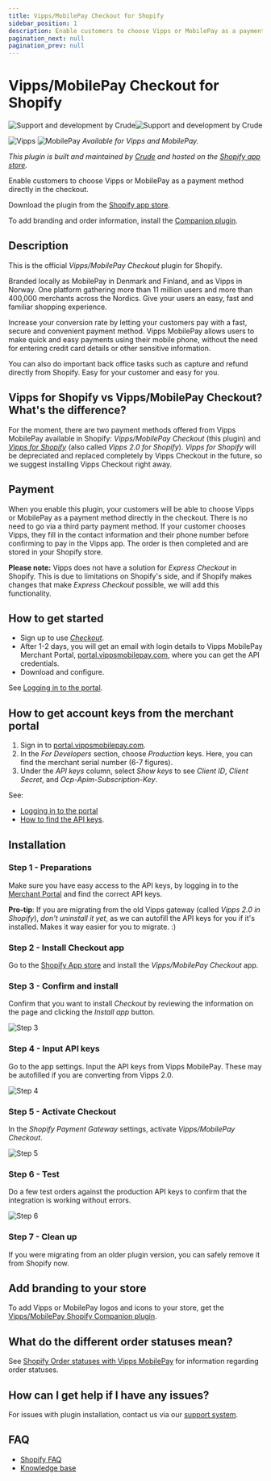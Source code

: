 ```yaml
---
title: Vipps/MobilePay Checkout for Shopify
sidebar_position: 1
description: Enable customers to choose Vipps or MobilePay as a payment method directly in the checkout.
pagination_next: null
pagination_prev: null
---
```



# Vipps/MobilePay Checkout for Shopify

![Support and development by Crude ](./docs/images/crude.svg#gh-light-mode-only)![Support and development by Crude](./docs/images/crude_dark.svg#gh-dark-mode-only)

![Vipps](/img/vipps.svg) ![MobilePay](/img/mp.svg) *Available for Vipps and MobilePay.*

*This plugin is built and maintained by [Crude](https://crude.no/) and hosted on the [Shopify app store](https://apps.shopify.com/vipps-checkout).*



Enable customers to choose Vipps or MobilePay as a payment method directly in the checkout.

Download the plugin from the [Shopify app store](https://apps.shopify.com/vipps-checkout).

To add branding and order information, install the [Companion plugin](/docs/plugins-ext/shopify-companion/).

## Description

This is the official *Vipps/MobilePay Checkout* plugin for Shopify.

Branded locally as MobilePay in Denmark and Finland, and as Vipps in Norway. One platform gathering more than 11 million users and more than 400,000 merchants across the Nordics. Give your users an easy, fast and familiar shopping experience.

Increase your conversion rate by letting your customers pay with a fast, secure and convenient payment method. Vipps MobilePay allows users to make quick and easy payments using their mobile phone, without the need for entering credit card details or other sensitive information.

You can also do important back office tasks such as capture and refund directly from Shopify. Easy for your customer and easy for you.

## Vipps for Shopify vs Vipps/MobilePay Checkout? What's the difference?

For the moment, there are two payment methods offered from Vipps MobilePay available in Shopify:  *Vipps/MobilePay Checkout* (this plugin) and [*Vipps for Shopify*](/docs/plugins-ext/shopify/) (also called *Vipps 2.0 for Shopify*). *Vipps for Shopify* will be depreciated and replaced completely by Vipps Checkout in the future, so we suggest installing Vipps Checkout right away.

## Payment

When you enable this plugin, your customers will be able to choose Vipps or MobilePay as a payment method directly in the checkout. There is no need to go via a third party payment method. If your customer chooses Vipps, they fill in the contact information and their phone number before confirming to pay in the Vipps app. The order is then completed and are stored in your Shopify store.

**Please note:** Vipps does not have a solution for *Express Checkout* in Shopify.
This is due to limitations on Shopify's side, and if Shopify makes changes that
make *Express Checkout* possible, we will add this functionality.

## How to get started

- Sign up to use [*Checkout*](https://vippsmobilepay.com/online/checkout).
- After 1-2 days, you will get an email with login details to Vipps MobilePay Merchant Portal, [portal.vippsmobilepay.com](https://portal.vippsmobilepay.com/), where you can get the API credentials.
- Download and configure.

See [Logging in to the portal](/docs/knowledge-base/portal#how-to-log-in).

## How to get account keys from the merchant portal

1. Sign in to [portal.vippsmobilepay.com](https://portal.vippsmobilepay.com/).
2. In the *For Developers* section, choose *Production* keys. Here, you can find the merchant serial number (6-7 figures).
3. Under the *API keys* column, select *Show keys* to see *Client ID*, *Client Secret*, and *Ocp-Apim-Subscription-Key*.

See:

- [Logging in to the portal](/docs/knowledge-base/portal#how-to-log-in)
- [How to find the API keys](/docs/knowledge-base/portal#how-to-find-the-api-keys).

## Installation

### Step 1 - Preparations

Make sure you have easy access to the API keys, by logging in to the [Merchant Portal](https://portal.vippsmobilepay.com/) and find the correct API keys.

**Pro-tip**: If you are migrating from the old Vipps gateway (called *Vipps 2.0 in Shopify*), *don't uninstall it yet*, as we can autofill the API keys for you if it's installed. Makes it way easier for you to migrate. :)

### Step 2 - Install Checkout app

Go to the [Shopify App store](https://apps.shopify.com/vipps-checkout?locale=nb) and install the *Vipps/MobilePay Checkout* app.

### Step 3 - Confirm and install

Confirm that you want to install *Checkout* by reviewing the information on the page and clicking the *Install app* button.

![Step 3](./docs/images/vipps-checkout-step-2.png)

### Step 4 - Input API keys

Go to the app settings. Input the API keys from Vipps MobilePay.
These may be autofilled if you are converting from Vipps 2.0.

![Step 4](./docs/images/vipps-checkout-step-3.png)

### Step 5 - Activate Checkout

In the *Shopify Payment Gateway* settings, activate *Vipps/MobilePay Checkout*.

![Step 5](./docs/images/vipps-checkout-step-4.png)

### Step 6 - Test

Do a few test orders against the production API keys to confirm that the integration is working without errors.

![Step 6](./docs/images/vipps-checkout-step-5.png)

### Step 7 - Clean up

If you were migrating from an older plugin version, you can safely remove it from Shopify now.

## Add branding to your store

To add Vipps or MobilePay logos and icons to your store, get the [Vipps/MobilePay Shopify Companion plugin](/docs/plugins-ext/shopify-companion/).

## What do the different order statuses mean?

See [Shopify Order statuses with Vipps MobilePay](/docs/plugins-ext/shopify/shopify-faq/#what-do-the-different-order-statuses-in-shopify-mean-when-combined-with-vipps-mobilepay) for information regarding order statuses.

## How can I get help if I have any issues?

For issues with plugin installation, contact us via our [support system](https://vipps-shopify.atlassian.net/servicedesk/customer/portal/3).

## FAQ

- [Shopify FAQ](/docs/plugins-ext/shopify/shopify-faq/)
- [Knowledge base](/docs/knowledge-base/)